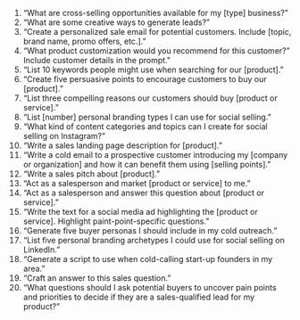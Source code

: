 
1. “What are cross-selling opportunities available for my [type] business?”
2. “What are some creative ways to generate leads?”
3. “Create a personalized sale email for potential customers. Include [topic, brand name, promo offers, etc.].”
4. “What product customization would you recommend for this customer?” Include customer details in the prompt."
5. “List 10 keywords people might use when searching for our [product].”
6. “Create five persuasive points to encourage customers to buy our [product].”
7. “List three compelling reasons our customers should buy [product or service].”
8. “List [number] personal branding types I can use for social selling.”
9. “What kind of content categories and topics can I create for social selling on Instagram?”
10. “Write a sales landing page description for [product].”
11. “Write a cold email to a prospective customer introducing my [company or organization] and how it can benefit them using [selling points].”
12. “Write a sales pitch about [product].”
13. “Act as a salesperson and market [product or service] to me.”
14. “Act as a salesperson and answer this question about [product or service].”
15. “Write the text for a social media ad highlighting the [product or service]. Highlight paint-point-specific questions.”
16. “Generate five buyer personas I should include in my cold outreach.”
17. “List five personal branding archetypes I could use for social selling on LinkedIn.”
18. “Generate a script to use when cold-calling start-up founders in my area.”
19. “Craft an answer to this sales question.”
20. “What questions should I ask potential buyers to uncover pain points and priorities to decide if they are a sales-qualified lead for my product?”